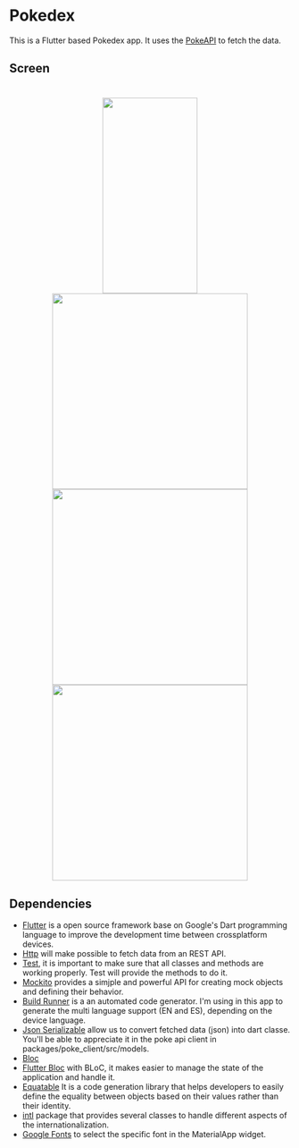 # Pokedex

This is a Flutter based Pokedex app. It uses the [PokeAPI](https://pokeapi.co/) to fetch the data.

## Screen
<h1 align="center">

<img src="https://user-images.githubusercontent.com/68037905/221052680-1e0b181d-938a-4e7b-81f2-635d6bfa20e0.png" width="170" height="350"/>
<img src="https://user-images.githubusercontent.com/68037905/221052684-7b33a8be-f69a-41ff-8136-bd57a8526547.png" height="350"/>
<img src="https://user-images.githubusercontent.com/68037905/221052687-e6574cf6-0051-4666-9ffb-f2c3597c3e12.png" height="350"/>
<img src="https://user-images.githubusercontent.com/68037905/221052924-458ec86e-5bee-47aa-9ab0-2e77bcbb9155.gif" height="350"/>

</h1>

## Dependencies

- [Flutter](https://flutter.dev/) is a open source framework base on Google's Dart programming language to improve the development time between crossplatform devices. 
- [Http](https://pub.dev/packages/http) will make possible to fetch data from an REST API. 
- [Test](https://pub.dev/packages/test), it is important to make sure that all classes and methods  are working properly. Test will provide the methods to do it. 
- [Mockito](https://pub.dev/packages/mockito) provides a simjple and powerful API for creating mock objects and defining their behavior.
- [Build Runner](https://pub.dev/packages/build_runner) is a an automated code generator. I'm using in this app to generate the multi language support (EN and ES), depending on the device language. 
- [Json Serializable](https://pub.dev/packages/json_serializable) allow us to convert fetched data (json) into dart classe. You'll be able to appreciate it in the poke api client in packages/poke_client/src/models.
- [Bloc](https://pub.dev/packages/bloc)
- [Flutter Bloc](https://pub.dev/packages/flutter_bloc) with BLoC, it makes easier to manage the state of the application and handle it. 
- [Equatable](https://pub.dev/packages/equatable) It is a code generation library that helps developers to easily define the equality between objects based on their values rather than their identity.
- [intl](https://pub.dev/packages/intl) package that provides several classes to handle different aspects of the internationalization. 
- [Google Fonts](https://pub.dev/packages/google_fonts) to select the specific font in the MaterialApp widget. 
